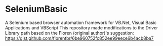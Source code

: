 # SeleniumBasic
A Selenium based browser automation framework for VB.Net, Visual Basic Applications and VBScript
This repository made modifications to the Driver Library path based on the Floren (original author)'s suggestion: https://gist.github.com/florentbr/6be960752fc852ee99eece6b4acb8ba7
